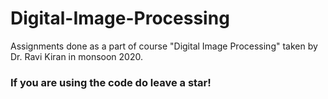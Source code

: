 # Digital-Image-Processing

Assignments done as a part of course "Digital Image Processing" taken by Dr. Ravi Kiran in monsoon 2020.

### If you are using the code do leave a star! 
